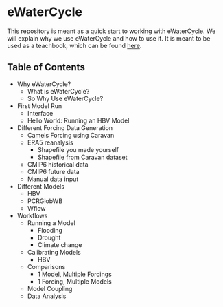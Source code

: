 # eWaterCycle

This repository is meant as a quick start to working with eWaterCycle.
We will explain why we use eWaterCycle and how to use it. 
It is meant to be used as a teachbook, which can be found [here](https://www.ewatercycle.org/getting-started/main/intro.html).

## Table of Contents
- Why eWaterCycle?
  - What is eWaterCycle?
  - So Why Use eWaterCycle?
- First Model Run
  - Interface
  - Hello World: Running an HBV Model
- Different Forcing Data Generation
  - Camels Forcing using Caravan
  - ERA5 reanalysis
    - Shapefile you made yourself
    - Shapefile from Caravan dataset
  - CMIP6 historical data
  - CMIP6 future data
  - Manual data input
- Different Models
  - HBV
  - PCRGlobWB
  - Wflow
- Workflows
  - Running a Model
    - Flooding
    - Drought
    - Climate change
  - Calibrating Models
    - HBV
  - Comparisons
    - 1 Model, Multiple Forcings
    - 1 Forcing, Multiple Models
  - Model Coupling
  - Data Analysis




